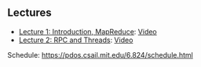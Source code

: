 ## Lectures 

- [Lecture 1: Introduction, MapReduce](./intro.md): [Video](https://www.youtube.com/watch?v=WtZ7pcRSkOA)
- [Lecture 2: RPC and Threads](./rpc-threads.md): [Video](https://www.youtube.com/watch?v=oZR76REwSyA)

Schedule: https://pdos.csail.mit.edu/6.824/schedule.html
